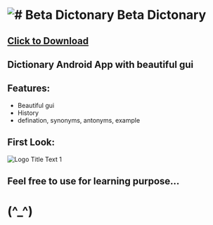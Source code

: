 #  ![# Beta Dictonary ](https://github.com/Helium-He/MyDictonary/blob/master/raw/i.png "Beta Dictonary ") Beta Dictonary

## [Click to Download](https://github.com/Helium-He/MyDictonary/raw/master/raw/MyDictionary.apk)
## Dictionary Android App with beautiful gui



## Features: ##
* Beautiful gui
* History
* defination, synonyms, antonyms, example



## First Look: ##

![](https://github.com/Helium-He/MyDictonary/blob/master/raw/screenshots.png "Logo Title Text 1")


## Feel free to use for learning purpose... 
#     (^_^)






